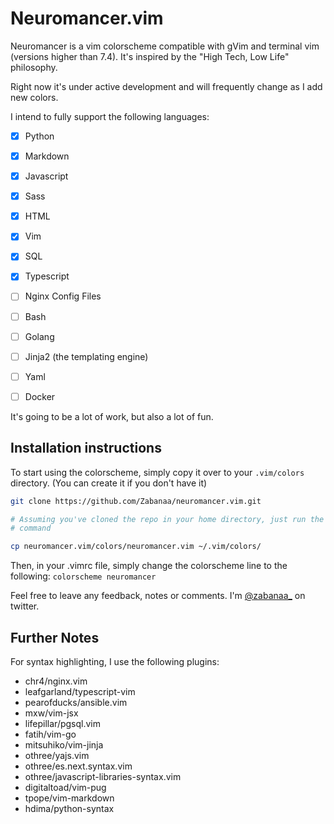 # Neuromancer.vim

Neuromancer is a vim colorscheme compatible with gVim and terminal vim (versions
higher than 7.4). It's inspired by the "High Tech, Low Life" philosophy.

Right now it's under active development and will frequently change as I add new
colors.

I intend to fully support the following languages:

- [x] Python
- [x] Markdown
- [x] Javascript
- [x] Sass
- [x] HTML
- [x] Vim
- [x] SQL
- [x] Typescript

- [ ] Nginx Config Files
- [ ] Bash
- [ ] Golang

- [ ] Jinja2 (the templating engine)
- [ ] Yaml
- [ ] Docker

It's going to be a lot of work, but also a lot of fun.

## Installation instructions

To start using the colorscheme, simply copy it over to your `.vim/colors`
directory. (You can create it if you don't have it)

```bash
git clone https://github.com/Zabanaa/neuromancer.vim.git

# Assuming you've cloned the repo in your home directory, just run the following
# command

cp neuromancer.vim/colors/neuromancer.vim ~/.vim/colors/
```
Then, in your .vimrc file, simply change the colorscheme line to the following:
`colorscheme neuromancer`

Feel free to leave any feedback, notes or comments. I'm
[@zabanaa\_](https://twitter.com/zabanaa_) on twitter.

## Further Notes

For syntax highlighting, I use the following plugins:

* chr4/nginx.vim
* leafgarland/typescript-vim
* pearofducks/ansible.vim
* mxw/vim-jsx
* lifepillar/pgsql.vim
* fatih/vim-go
* mitsuhiko/vim-jinja
* othree/yajs.vim
* othree/es.next.syntax.vim
* othree/javascript-libraries-syntax.vim
* digitaltoad/vim-pug
* tpope/vim-markdown
* hdima/python-syntax
